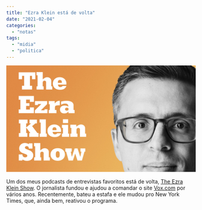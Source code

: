 ```yaml
---
title: "Ezra Klein está de volta"
date: "2021-02-04"
categories: 
  - "notas"
tags: 
  - "midia"
  - "politica"
---
```


[![](images/ezra-klein-album-art-videoSixteenByNineJumbo1600.jpg)](https://www.nytimes.com/column/ezra-klein-podcast)

Um dos meus podcasts de entrevistas favoritos está de volta, [The Ezra Klein Show](https://www.nytimes.com/column/ezra-klein-podcast). O jornalista fundou e ajudou a comandar o site [Vox.com](https://www.vox.com/) por vários anos. Recentemente, bateu a estafa e ele mudou pro New York Times, que, ainda bem, reativou o programa.
